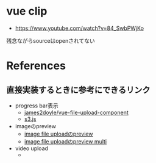 
# vue clip

+ <https://www.youtube.com/watch?v=84_SwbPWjKo>

残念ながらsourceはopenされてない


# References

## 直接実装するときに参考にできるリンク

+ progress bar表示
  + [james2doyle/vue-file-upload-component](https://github.com/james2doyle/vue-file-upload-component)
  + [s3.js](https://github.com/tj/s3.js)
+ imageのpreview
  + [image file uploadのpreview](https://jsfiddle.net/mani04/5zyozvx8/)
  + [image file uploadのpreview multi](http://uedatakeshi.hatenablog.com/entry/2017/06/05/152250)
+ video upload
  + [](https://jsfiddle.net/moreta/Lbyes27e/)